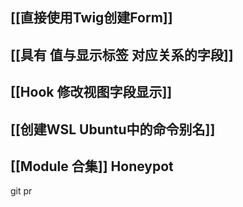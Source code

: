 ## [[直接使用Twig创建Form]]
## [[具有 值与显示标签 对应关系的字段]]

## [[Hook 修改视图字段显示]]
## [[创建WSL Ubuntu中的命令别名]]
## [[Module 合集]] Honeypot

git pr